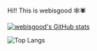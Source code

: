 Hi!! This is webisgood 🕸️🕷️

[![webisgood's GitHub stats](https://github-readme-stats.vercel.app/api?username=webisgood)](https://github.com/webisgood/github-readme-stats)

![Top Langs](https://github-readme-stats.vercel.app/api/top-langs/?username=webisgood&size_weight=0.5&count_weight=0.5)

